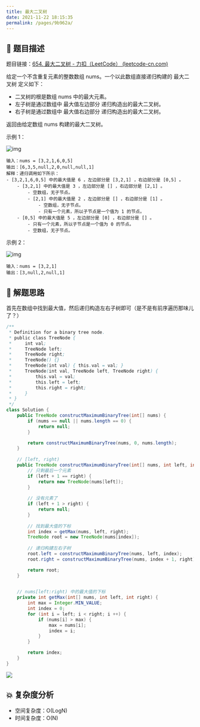 ```yaml
---
title: 最大二叉树
date: 2021-11-22 18:15:35
permalink: /pages/9b962a/
---
```


## 📃 题目描述

题目链接：[654. 最大二叉树 - 力扣（LeetCode） (leetcode-cn.com)](https://leetcode-cn.com/problems/maximum-binary-tree/)

给定一个不含重复元素的整数数组 nums。一个以此数组直接递归构建的 最大二叉树 定义如下：

- 二叉树的根是数组 nums 中的最大元素。
- 左子树是通过数组中 最大值左边部分 递归构造出的最大二叉树。
- 右子树是通过数组中 最大值右边部分 递归构造出的最大二叉树。

返回由给定数组 nums 构建的最大二叉树。

示例 1：

![img](https://assets.leetcode.com/uploads/2020/12/24/tree1.jpg)

```
输入：nums = [3,2,1,6,0,5]
输出：[6,3,5,null,2,0,null,null,1]
解释：递归调用如下所示：
- [3,2,1,6,0,5] 中的最大值是 6 ，左边部分是 [3,2,1] ，右边部分是 [0,5] 。
    - [3,2,1] 中的最大值是 3 ，左边部分是 [] ，右边部分是 [2,1] 。
        - 空数组，无子节点。
        - [2,1] 中的最大值是 2 ，左边部分是 [] ，右边部分是 [1] 。
            - 空数组，无子节点。
            - 只有一个元素，所以子节点是一个值为 1 的节点。
    - [0,5] 中的最大值是 5 ，左边部分是 [0] ，右边部分是 [] 。
        - 只有一个元素，所以子节点是一个值为 0 的节点。
        - 空数组，无子节点。
```

示例 2：

![img](https://assets.leetcode.com/uploads/2020/12/24/tree2.jpg)

```
输入：nums = [3,2,1]
输出：[3,null,2,null,1]
```

## 🔔 解题思路

首先在数组中找到最大值，然后递归构造左右子树即可（是不是有前序遍历那味儿了？）


```java
/**
 * Definition for a binary tree node.
 * public class TreeNode {
 *     int val;
 *     TreeNode left;
 *     TreeNode right;
 *     TreeNode() {}
 *     TreeNode(int val) { this.val = val; }
 *     TreeNode(int val, TreeNode left, TreeNode right) {
 *         this.val = val;
 *         this.left = left;
 *         this.right = right;
 *     }
 * }
 */
class Solution {
    public TreeNode constructMaximumBinaryTree(int[] nums) {
        if (nums == null || nums.length == 0) {
            return null;
        }

        return constructMaximumBinaryTree(nums, 0, nums.length);
    }
	
    // [left, right)
    public TreeNode constructMaximumBinaryTree(int[] nums, int left, int right) {
        // 只剩最后一个元素
        if (left + 1 == right) {
            return new TreeNode(nums[left]);
        }
        
        // 没有元素了
        if (left + 1 > right) {
            return null;
        }
		
        // 找到最大值的下标
        int index = getMax(nums, left, right);
        TreeNode root = new TreeNode(nums[index]);
        
        // 递归构建左右子树
        root.left = constructMaximumBinaryTree(nums, left, index);
        root.right = constructMaximumBinaryTree(nums, index + 1, right);

        return root;
    }

	
    // nums[left:right) 中的最大值的下标
    private int getMax(int[] nums, int left, int right) {
        int max = Integer.MIN_VALUE;
        int index = 0;
        for (int i = left; i < right; i ++) {
            if (nums[i] > max) {
                max = nums[i];
                index = i;
            }
        }

        return index;
    }
}
```

![](https://cs-wiki.oss-cn-shanghai.aliyuncs.com/img/20220120102109.png)

## 💥 复杂度分析

- 空间复杂度：O(LogN)
- 时间复杂度：O(N)

